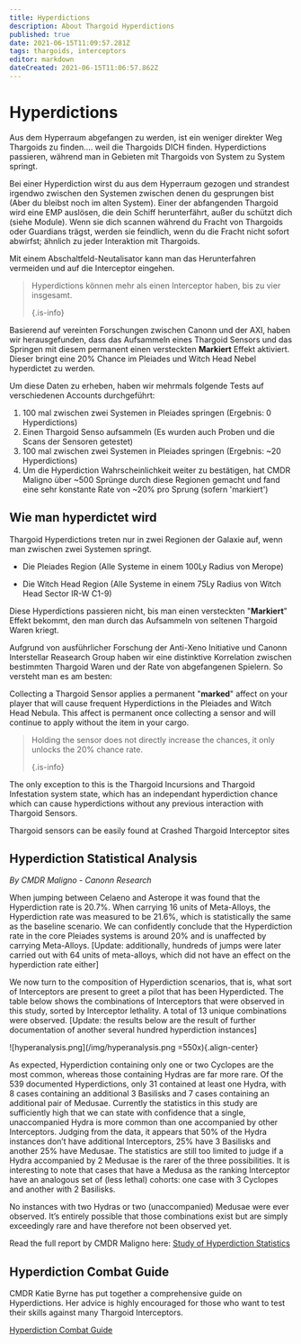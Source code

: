 ```yaml
---
title: Hyperdictions
description: About Thargoid Hyperdictions
published: true
date: 2021-06-15T11:09:57.281Z
tags: thargoids, interceptors
editor: markdown
dateCreated: 2021-06-15T11:06:57.862Z
---
```


# Hyperdictions

Aus dem Hyperraum abgefangen zu werden, ist ein weniger direkter Weg Thargoids zu finden…. weil die Thargoids DICH finden. Hyperdictions passieren, während man in Gebieten mit Thargoids von System zu System springt.

Bei einer Hyperdiction wirst du aus dem Hyperraum gezogen und strandest irgendwo zwischen den Systemen zwischen denen du gesprungen bist (Aber du bleibst noch im alten System). Einer der abfangenden Thargoid wird eine EMP auslösen, die dein Schiff herunterfährt, außer du schützt dich (siehe Module). Wenn sie dich scannen während du Fracht von Thargoids oder Guardians trägst, werden sie feindlich, wenn du die Fracht nicht sofort abwirfst; ähnlich zu jeder Interaktion mit Thargoids.

Mit einem Abschaltfeld-Neutalisator kann man das Herunterfahren vermeiden und auf die Interceptor eingehen.

> Hyperdictions können mehr als einen Interceptor haben, bis zu vier insgesamt. 
> 
> {.is-info}

Basierend auf vereinten Forschungen zwischen Canonn und der AXI, haben wir herausgefunden, dass das Aufsammeln eines Thargoid Sensors und das Springen mit diesem permanent einen versteckten **Markiert** Effekt aktiviert. Dieser bringt eine 20% Chance im Pleiades und Witch Head Nebel hyperdictet zu werden.

Um diese Daten zu erheben, haben wir mehrmals folgende Tests auf verschiedenen Accounts durchgeführt:

1. 100 mal zwischen zwei Systemen in Pleiades springen (Ergebnis: 0 Hyperdictions)
1. Einen Thargoid Senso aufsammeln (Es wurden auch Proben und die Scans der Sensoren getestet)
1. 100 mal zwischen zwei Systemen in Pleiades springen (Ergebnis: ~20 Hyperdictions)
1. Um die Hyperdiction Wahrscheinlichkeit weiter zu bestätigen, hat CMDR Maligno über ~500 Sprünge durch diese Regionen gemacht und fand eine sehr konstante Rate von ~20% pro Sprung (sofern 'markiert')

## Wie man hyperdictet wird
Thargoid Hyperdictions treten nur in zwei Regionen der Galaxie auf, wenn man zwischen zwei Systemen springt.

- Die Pleiades Region (Alle Systeme in einem 100Ly Radius von Merope)

- Die Witch Head Region (Alle Systeme in einem 75Ly Radius von Witch Head Sector IR-W C1-9)

Diese Hyperdictions passieren nicht, bis man einen versteckten "**Markiert**" Effekt bekommt, den man durch das Aufsammeln von seltenen Thargoid Waren kriegt.

Aufgrund von ausführlicher Forschung der Anti-Xeno Initiative und Canonn Interstellar Reasearch Group haben wir eine distinktive Korrelation zwischen bestimmten Thargoid Waren und der Rate von abgefangenen Spielern. So versteht man es am besten:

Collecting a Thargoid Sensor applies a permanent "**marked**" affect on your player that will cause frequent Hyperdictions in the Pleiades and Witch Head Nebula. This affect is permanent once collecting a sensor and will continue to apply without the item in your cargo.

> Holding the sensor does not directly increase the chances, it only unlocks the 20% chance rate. 
> 
> {.is-info}

The only exception to this is the Thargoid Incursions and Thargoid Infestation system state, which has an independant hyperdiction chance which can cause hyperdictions without any previous interaction with Thargoid Sensors.

Thargoid sensors can be easily found at Crashed Thargoid Interceptor sites

## Hyperdiction Statistical Analysis
*By CMDR Maligno - Canonn Research*

When jumping between Celaeno and Asterope it was found that the Hyperdiction rate is 20.7%. When carrying 16 units of Meta-Alloys, the Hyperdiction rate was measured to be 21.6%, which is statistically the same as the baseline scenario. We can confidently conclude that the Hyperdiction rate in the core Pleiades systems is around 20% and is unaffected by carrying Meta-Alloys. [Update: additionally, hundreds of jumps were later carried out with 64 units of meta-alloys, which did not have an effect on the hyperdiction rate either]

We now turn to the composition of Hyperdiction scenarios, that is, what sort of Interceptors are present to greet a pilot that has been Hyperdicted.  The table below shows the combinations of Interceptors that were observed in this study, sorted by Interceptor lethality.  A total of 13 unique combinations were observed.  [Update: the results below are the result of further documentation of another several hundred hyperdiction instances]

!\[hyperanalysis.png\](/img/hyperanalysis.png =550x){.align-center}

As expected, Hyperdiction containing only one or two Cyclopes are the most common, whereas those containing Hydras are far more rare. Of the 539 documented Hyperdictions, only 31 contained at least one Hydra, with 8 cases containing an additional 3 Basilisks and 7 cases containing an additional pair of Medusae. Currently the statistics in this study are sufficiently high that we can state with confidence that a single, unaccompanied Hydra is more common than one accompanied by other Interceptors. Judging from the data, it appears that 50% of the Hydra instances don’t have additional Interceptors, 25% have 3 Basilisks and another 25% have Medusae. The statistics are still too limited to judge if a Hydra accompanied by 2 Medusae is the rarer of the three possibilities. It is interesting to note that cases that have a Medusa as the ranking Interceptor have an analogous set of (less lethal) cohorts: one case with 3 Cyclopes and another with 2 Basilisks.

No instances with two Hydras or two (unaccompanied) Medusae were ever observed. It’s entirely possible that those combinations exist but are simply exceedingly rare and have therefore not been observed yet.

Read the full report by CMDR Maligno here: [Study of Hyperdiction Statistics](https://canonn.science/codex/study-of-hyperdiction-statistics/)

## Hyperdiction Combat Guide

CMDR Katie Byrne has put together a comprehensive guide on Hyperdictions.  Her advice is highly encouraged for those who want to test their skills against many Thargoid Interceptors.

[Hyperdiction Combat Guide](https://youtu.be/MpC02cetBlY)